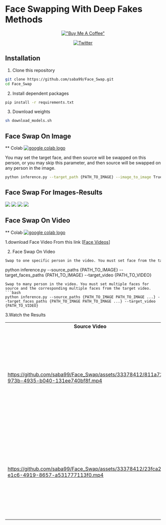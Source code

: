 
# Face Swapping With Deep Fakes Methods

<div align="center">

[!["Buy Me A Coffee"](https://www.buymeacoffee.com/assets/img/custom_images/orange_img.png)](https://www.buymeacoffee.com/sabahesaraY)

[![Twitter](https://img.shields.io/twitter/follow/sabahesaraki?style=social)](https://twitter.com/saba_hesaraki)

</div>

## Installation
  
1. Clone this repository
  ```bash
  git clone https://github.com/saba99/Face_Swap.git
  cd Face_Swap

  ```
2. Install dependent packages
  ```bash
  pip install -r requirements.txt
  ```
  
3. Download weights
  ```bash
  sh download_models.sh
  ```

 ## Face Swap On Image

  ** Colab <a href="https://colab.research.google.com/drive/1pLyLbnBma9PiWioMxmyPBn-TWhkI6mqt"><img src="https://colab.research.google.com/assets/colab-badge.svg" alt="google colab logo"></a>
  
  You may set the target face, and then source will be swapped on this person, or you may skip this parameter, and then source will be swapped on any person in the image.
  ```bash
  python inference.py --target_path {PATH_TO_IMAGE} --image_to_image True
  ```

## Face Swap For Images-Results
<div>
<img src="https://github.com/saba99/Face_Swap/assets/33378412/80d1507e-be8e-4f5d-be6d-acb7caca8447">
<img src="https://github.com/saba99/Face_Swap/assets/33378412/b69da8d8-48e4-45f9-ba99-b4c33b04de12">
<img src="https://github.com/saba99/Face_Swap/assets/33378412/ac846aae-4686-4461-9a56-4df0ddbf2ba5">
<img src="https://github.com/saba99/Face_Swap/assets/33378412/f9309cc9-f746-48b7-bbac-8d85658d1081">
 
</div>


## Face Swap On Video

 ** Colab <a href="https://colab.research.google.com/drive/11luB-78FmWdpdGwAvjigJge4bJo8pkKM#scrollTo=j6ifzr5I1phS"><img src="https://colab.research.google.com/assets/colab-badge.svg" 
    alt="google colab logo"></a>

  1.download Face Video From this link [[Face Videos](https://www.pexels.com/search/videos/face/)] 
 

  2. Face Swap On Video
  
  ```bash
  Swap to one specific person in the video. You must set face from the target video (for example, crop from any frame).
  ```

  
  python inference.py --source_paths {PATH_TO_IMAGE} --target_faces_paths {PATH_TO_IMAGE} --target_video {PATH_TO_VIDEO}
  ```
  Swap to many person in the video. You must set multiple faces for source and the corresponding multiple faces from the target video.
  ```bash
  python inference.py --source_paths {PATH_TO_IMAGE PATH_TO_IMAGE ...} --target_faces_paths {PATH_TO_IMAGE PATH_TO_IMAGE ...} --target_video {PATH_TO_VIDEO}
  ```

  3.Watch the  Results

  <table class="center">
<tr>
  <td style="text-align:center;"><b>Source Video</b></td>
  <td style="text-align:center;"><b>Image for Swapping</b></td>
  <td style="text-align:center;"><b>Target Video</b></td>
</tr>
  
<tr>
<td>

https://github.com/saba99/Face_Swap/assets/33378412/811a7222-973b-4935-b040-131ee740bf8f.mp4

</td>
<td>
<img src="https://github.com/saba99/Face_Swap/assets/33378412/ec14173b-4a9d-406c-8e02-4d7a34fbd289" width="300px";height:"400px">


</td>
<td>


https://github.com/saba99/Face_Swap/assets/33378412/b38810f5-258b-4118-990e-0a6ed2aeaba9.mp4


</td>

</tr>

<tr>
<td>


https://github.com/saba99/Face_Swap/assets/33378412/23fca2a3-e1c6-4919-8657-a531777113f0.mp4

</td>
<td>
<img src="https://github.com/saba99/Face_Swap/assets/33378412/525c84c0-bde2-4ea3-9846-51b8d8f4e90f" width="300px";height:"400px">


</td>
<td>



https://github.com/saba99/Face_Swap/assets/33378412/4edd8300-0d0c-4c2a-82c3-d9294e412e67


</td>

</tr>
</table>

